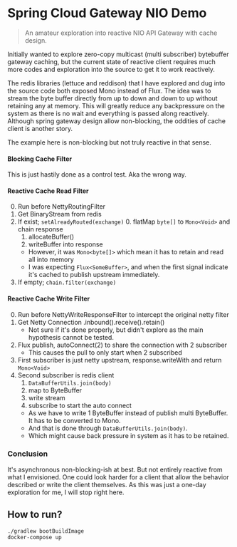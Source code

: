 # Spring Cloud Gateway NIO Demo

> An amateur exploration into reactive NIO API Gateway with cache design.

Initially wanted to explore zero-copy multicast (multi subscriber) bytebuffer gateway caching,
but the current state of reactive client requires much more codes and exploration into the source to get it to work
reactively.

The redis libraries (lettuce and reddison) that I have explored and dug into the source code both exposed Mono instead 
of Flux.
The idea was to stream the byte buffer directly from up to down and down to up without retaining any at memory.
This will greatly reduce any backpressure on the system as there is no wait and everything is passed along reactively.
Although spring gateway design allow non-blocking, the oddities of cache client is another story. 

The example here is non-blocking but not truly reactive in that sense.

#### Blocking Cache Filter

This is just hastily done as a control test. Aka the wrong way.

#### Reactive Cache Read Filter

0. Run before NettyRoutingFilter
1. Get BinaryStream from redis
2. If exist; `setAlreadyRouted(exchange)`
   0. flatMap `byte[]` to `Mono<Void>` and chain response
   1. allocateBuffer()
   2. writeBuffer into response
   * However, it was `Mono<byte[]>` which mean it has to retain and read all into memory
   * I was expecting `Flux<SomeBuffer>`, and when the first signal indicate it's cached to publish upstream immediately.
3. If empty; `chain.filter(exchange)`

#### Reactive Cache Write Filter 

0. Run before NettyWriteResponseFilter to intercept the original netty filter
1. Get Netty Connection .inbound().receive().retain()
   * Not sure if it's done properly, but didn't explore as the main hypothesis cannot be tested.
2. Flux publish, autoConnect(2) to share the connection with 2 subscriber
   * This causes the pull to only start when 2 subscribed
3. First subscriber is just netty upstream, response.writeWith and return `Mono<Void>`
4. Second subscriber is redis client
   1. `DataBufferUtils.join(body)`
   2. map to ByteBuffer
   3. write stream
   4. subscribe to start the auto connect
   * As we have to write 1 ByteBuffer instead of publish multi ByteBuffer. It has to be converted to Mono.
   * And that is done through `DataBufferUtils.join(body)`.   
   * Which might cause back pressure in system as it has to be retained.

### Conclusion

It's asynchronous non-blocking-ish at best. But not entirely reactive from what I envisioned.
One could look harder for a client that allow the behavior described or write the client themselves.
As this was just a one-day exploration for me, I will stop right here. 

## How to run?

```shell
./gradlew bootBuildImage
docker-compose up
``` 
